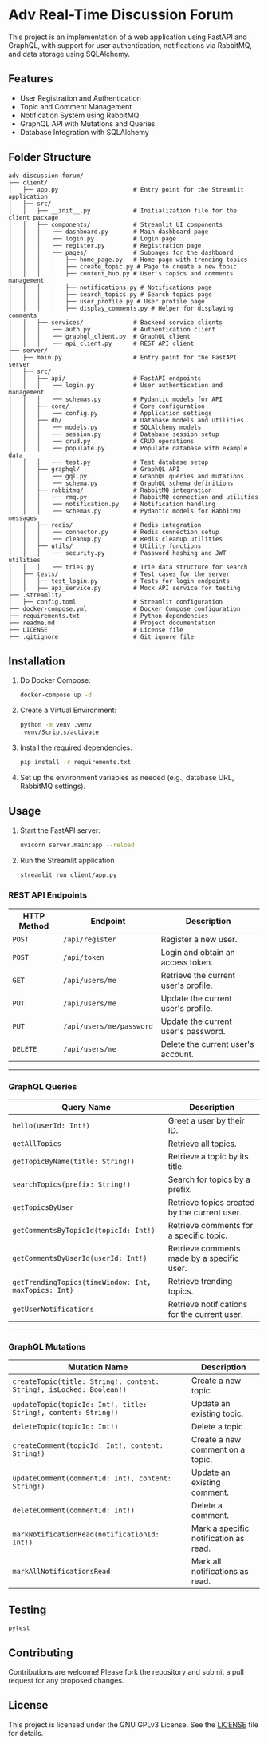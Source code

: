 # Adv Real-Time Discussion Forum

This project is an implementation of a web application using FastAPI and GraphQL, with support for user authentication, notifications via RabbitMQ, and data storage using SQLAlchemy.

## Features

- User Registration and Authentication
- Topic and Comment Management
- Notification System using RabbitMQ
- GraphQL API with Mutations and Queries
- Database Integration with SQLAlchemy

## Folder Structure

```
adv-discussion-forum/
├── client/
│   ├── app.py                     # Entry point for the Streamlit application
│   ├── src/
│   │   ├── __init__.py            # Initialization file for the client package
│   │   ├── components/            # Streamlit UI components
│   │   │   ├── dashboard.py       # Main dashboard page
│   │   │   ├── login.py           # Login page
│   │   │   ├── register.py        # Registration page
│   │   │   ├── pages/             # Subpages for the dashboard
│   │   │   │   ├── home_page.py   # Home page with trending topics
│   │   │   │   ├── create_topic.py # Page to create a new topic
│   │   │   │   ├── content_hub.py # User's topics and comments management
│   │   │   │   ├── notifications.py # Notifications page
│   │   │   │   ├── search_topics.py # Search topics page
│   │   │   │   ├── user_profile.py # User profile page
│   │   │   │   ├── display_comments.py # Helper for displaying comments
│   │   ├── services/              # Backend service clients
│   │   │   ├── auth.py            # Authentication client
│   │   │   ├── graphql_client.py  # GraphQL client
│   │   │   ├── api_client.py      # REST API client
├── server/
│   ├── main.py                    # Entry point for the FastAPI server
│   ├── src/
│   │   ├── api/                   # FastAPI endpoints
│   │   │   ├── login.py           # User authentication and management
│   │   │   ├── schemas.py         # Pydantic models for API
│   │   ├── core/                  # Core configuration
│   │   │   ├── config.py          # Application settings
│   │   ├── db/                    # Database models and utilities
│   │   │   ├── models.py          # SQLAlchemy models
│   │   │   ├── session.py         # Database session setup
│   │   │   ├── crud.py            # CRUD operations
│   │   │   ├── populate.py        # Populate database with example data
│   │   │   ├── test.py            # Test database setup
│   │   ├── graphql/               # GraphQL API
│   │   │   ├── gql.py             # GraphQL queries and mutations
│   │   │   ├── schema.py          # GraphQL schema definitions
│   │   ├── rabbitmq/              # RabbitMQ integration
│   │   │   ├── rmq.py             # RabbitMQ connection and utilities
│   │   │   ├── notification.py    # Notification handling
│   │   │   ├── schemas.py         # Pydantic models for RabbitMQ messages
│   │   ├── redis/                 # Redis integration
│   │   │   ├── connector.py       # Redis connection setup
│   │   │   ├── cleanup.py         # Redis cleanup utilities
│   │   ├── utils/                 # Utility functions
│   │   │   ├── security.py        # Password hashing and JWT utilities
│   │   │   ├── tries.py           # Trie data structure for search
│   ├── tests/                     # Test cases for the server
│   │   ├── test_login.py          # Tests for login endpoints
│   │   ├── api_service.py         # Mock API service for testing
├── .streamlit/
│   ├── config.toml                # Streamlit configuration
├── docker-compose.yml             # Docker Compose configuration
├── requirements.txt               # Python dependencies
├── readme.md                      # Project documentation
├── LICENSE                        # License file
├── .gitignore                     # Git ignore file
```

## Installation

1. Do Docker Compose:
   ```bash
   docker-compose up -d
   ```

2. Create a Virtual Environment:
   ```bash
   python -m venv .venv
   .venv/Scripts/activate
   ```

2. Install the required dependencies:
   ```bash
   pip install -r requirements.txt
   ```

3. Set up the environment variables as needed (e.g., database URL, RabbitMQ settings).

## Usage

1. Start the FastAPI server:
   ```bash
   uvicorn server.main:app --reload
   ```

2. Run the Streamlit application
   ```bash
   streamlit run client/app.py
   ```

### REST API Endpoints


| **HTTP Method** | **Endpoint**         | **Description**                                   |
|------------------|----------------------|---------------------------------------------------|
| `POST`          | `/api/register`      | Register a new user.                             |
| `POST`          | `/api/token`         | Login and obtain an access token.                |
| `GET`           | `/api/users/me`      | Retrieve the current user's profile.             |
| `PUT`           | `/api/users/me`      | Update the current user's profile.               |
| `PUT`           | `/api/users/me/password` | Update the current user's password.             |
| `DELETE`        | `/api/users/me`      | Delete the current user's account.               |

---

### GraphQL Queries

| **Query Name**             | **Description**                                      |
|-----------------------------|------------------------------------------------------|
| `hello(userId: Int!)`       | Greet a user by their ID.                            |
| `getAllTopics`              | Retrieve all topics.                                 |
| `getTopicByName(title: String!)` | Retrieve a topic by its title.                  |
| `searchTopics(prefix: String!)`  | Search for topics by a prefix.                  |
| `getTopicsByUser`           | Retrieve topics created by the current user.         |
| `getCommentsByTopicId(topicId: Int!)` | Retrieve comments for a specific topic.     |
| `getCommentsByUserId(userId: Int!)`  | Retrieve comments made by a specific user.   |
| `getTrendingTopics(timeWindow: Int, maxTopics: Int)` | Retrieve trending topics.   |
| `getUserNotifications`      | Retrieve notifications for the current user.         |

---

### GraphQL Mutations

| **Mutation Name**           | **Description**                                      |
|-----------------------------|------------------------------------------------------|
| `createTopic(title: String!, content: String!, isLocked: Boolean!)` | Create a new topic. |
| `updateTopic(topicId: Int!, title: String!, content: String!)` | Update an existing topic. |
| `deleteTopic(topicId: Int!)` | Delete a topic.                                      |
| `createComment(topicId: Int!, content: String!)` | Create a new comment on a topic. |
| `updateComment(commentId: Int!, content: String!)` | Update an existing comment.     |
| `deleteComment(commentId: Int!)` | Delete a comment.                              |
| `markNotificationRead(notificationId: Int!)` | Mark a specific notification as read. |
| `markAllNotificationsRead`  | Mark all notifications as read.                      |


## Testing

```
pytest
```
 

## Contributing

Contributions are welcome! Please fork the repository and submit a pull request for any proposed changes.

## License

This project is licensed under the GNU GPLv3 License. See the [LICENSE](LICENSE) file for details.
